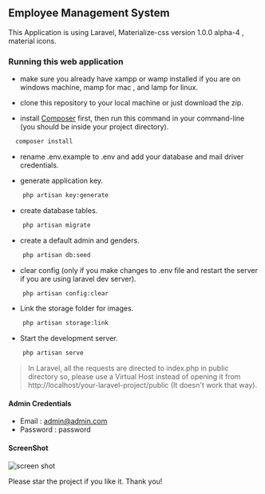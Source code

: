 ## Employee Management System
This Application is using Laravel, Materialize-css version 1.0.0 alpha-4 , material icons.

### Running this web application

- make sure you already have xampp or wamp installed if you are on windows machine, mamp for mac , and lamp for linux.

- clone this repository to your local machine or just download the zip.

- install [Composer](https://getcomposer.org/download) first, then run this command in your command-line (you should be inside your project directory). 
```bash
  composer install
```

- rename .env.example to .env and add your database and mail driver credentials.

- generate application key.

```bash
    php artisan key:generate
```

- create database tables.

```bash
    php artisan migrate
```

- create a default admin and genders.

```bash
    php artisan db:seed
```

- clear config (only if you make changes to .env file and restart the server if you are using laravel dev server).

```bash
    php artisan config:clear
```

- Link the storage folder for images.

```bash
    php artisan storage:link
```

- Start the development server.

```bash
    php artisan serve
```
> In Laravel, all the requests are directed to index.php in public directory so, please use a Virtual Host instead of opening it from http://localhost/your-laravel-project/public (It doesn't work that way).

#### Admin Credentials
- Email : admin@admin.com
- Password : password

#### ScreenShot

![screen shot](https://github.com/SagarMaheshwary/Employee/blob/master/screenshot/ems.PNG)

Please star the project if you like it. Thank you!